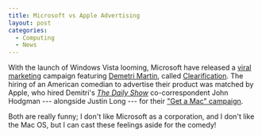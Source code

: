 ```yaml
---
title: Microsoft vs Apple Advertising
layout: post
categories:
  - Computing
  - News
---
```

With the launch of Windows Vista looming, Microsoft have released a [viral marketing](https://en.wikipedia.org/wiki/Viral_marketing) campaign featuring [Demetri Martin](https://demetrimartin.myshopify.com/), called [Clearification](https://www.istartedsomething.com/20061005/vista-viral-clearification/). The hiring of an American comedian to advertise their product was matched by Apple, who hired Demitri's [_The Daily Show_](https://en.wikipedia.org/wiki/The_Daily_Show) co-correspondent John Hodgman --- alongside Justin Long --- for their ["Get a Mac" campaign](http://apple.com/getamac/ads/).

Both are really funny; I don't like Microsoft as a corporation, and I don't like the Mac OS, but I can cast these feelings aside for the comedy!
